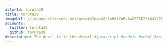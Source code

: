 ```yaml
---
actorId: toruta39
title: toruta39
imageUrl: //images.ctfassets.net/gvze4h7pavn2/3aH0iZoRsAwSEESE2ScQ4Y/78242c519105272149b2a1190dad74e4/actor-toruta39.jpg
accounts:
  twitter: toruta39
  github: toruta39
description: The devil is in the detail #javascript #nodejs #webgl #react #vr
---
```

